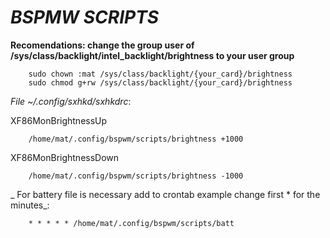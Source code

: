 # _**BSPMW SCRIPTS**_


**Recomendations: change the group user of /sys/class/backlight/intel_backlight/brightness to your user group**

        sudo chown :mat /sys/class/backlight/{your_card}/brightness
        sudo chmod g+rw /sys/class/backlight/{your_card}/brightness
        
_File ~/.config/sxhkd/sxhkdrc_:

XF86MonBrightnessUp

        /home/mat/.config/bspwm/scripts/brightness +1000

XF86MonBrightnessDown

        /home/mat/.config/bspwm/scripts/brightness -1000


_
For battery file is necessary add to crontab
example change first * for the minutes_:

        * * * * * /home/mat/.config/bspwm/scripts/batt
        
